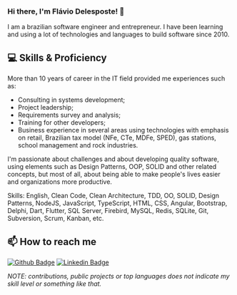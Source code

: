 ### Hi there, I'm Flávio Delesposte! 👋

I am a brazilian software engineer and entrepreneur. I have been learning and using a lot of technologies and languages to build software since 2010.

## 💻 Skills & Proficiency

More than 10 years of career in the IT field provided me experiences such as:

- Consulting in systems development;
- Project leadership;
- Requirements survey and analysis;
- Training for other developers;
- Business experience in several areas using technologies with emphasis on retail, Brazilian tax model (NFe, CTe, MDFe, SPED), gas stations, school management and rock industries.

I'm passionate about challenges and about developing quality software, using elements such as Design Patterns, OOP, SOLID and other related concepts, but most of all, about being able to make people's lives easier and organizations more productive.

Skills: English, Clean Code, Clean Architecture, TDD, OO, SOLID, Design Patterns, NodeJS, JavaScript, TypeScript, HTML, CSS, Angular, Bootstrap, Delphi, Dart, Flutter, SQL Server, Firebird, MySQL, Redis, SQLite, Git, Subversion, Scrum, Kanban, etc.

## 📫  How to reach me

[![Github Badge](https://img.shields.io/badge/-Github-000?style=plastic&logo=Github&logoColor=white)](https://github.com/delesposte)
[![Linkedin Badge](https://img.shields.io/badge/-LinkedIn-blue?style=plastic&logo=Linkedin&logoColor=white)](https://www.linkedin.com/in/flaviodelesposte/)

*NOTE: contributions, public projects or top languages does not indicate my skill level or something like that.*
